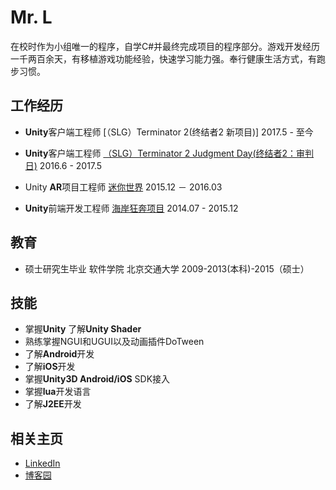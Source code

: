 # Mr. L
在校时作为小组唯一的程序，自学C#并最终完成项目的程序部分。游戏开发经历一千两百余天，有移植游戏功能经验，快速学习能力强。奉行健康生活方式，有跑步习惯。

## 工作经历
- **Unity**客户端工程师 [（SLG）Terminator 2(终结者2 新项目)] 2017.5 - 至今

- **Unity**客户端工程师 [（SLG）Terminator 2 Judgment Day(终结者2：审判日)](https://play.google.com/store/apps/details?id=com.gameholic.ggplay.terminator) 2016.6 - 2017.5

- Unity **AR**项目工程师 [迷你世界](https://item.taobao.com/item.htm?spm=a230r.1.14.1.BZRWzg&id=530403908388&ns=1&abbucket=10#detail) 2015.12 － 2016.03

- **Unity**前端开发工程师 [海岸狂奔项目](http://v.youku.com/v_show/id_XMTM0NDc2NDUwNA==.html?from=s1.8-1-1.2) 2014.07 - 2015.12


## 教育
- 硕士研究生毕业 软件学院 北京交通大学 2009-2013(本科)-2015（硕士）

## 技能
- 掌握**Unity** 了解**Unity Shader**
- 熟练掌握NGUI和UGUI以及动画插件DoTween
- 了解**Android**开发
- 了解**iOS**开发
- 掌握**Unity3D Android/iOS** SDK接入
- 掌握**lua**开发语言
- 了解**J2EE**开发

## 相关主页
- [LinkedIn](http://www.linkedin.com/in/lvlinxuan)
- [博客园](http://www.cnblogs.com/xuanll/)


